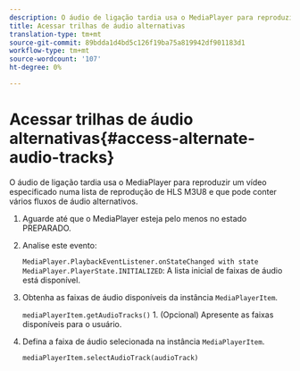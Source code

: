 ```yaml
---
description: O áudio de ligação tardia usa o MediaPlayer para reproduzir um vídeo especificado numa lista de reprodução de HLS M3U8 e que pode conter vários fluxos de áudio alternativos.
title: Acessar trilhas de áudio alternativas
translation-type: tm+mt
source-git-commit: 89bdda1d4bd5c126f19ba75a819942df901183d1
workflow-type: tm+mt
source-wordcount: '107'
ht-degree: 0%

---
```



# Acessar trilhas de áudio alternativas{#access-alternate-audio-tracks}

O áudio de ligação tardia usa o MediaPlayer para reproduzir um vídeo especificado numa lista de reprodução de HLS M3U8 e que pode conter vários fluxos de áudio alternativos.

1. Aguarde até que o MediaPlayer esteja pelo menos no estado PREPARADO.
1. Analise este evento:

   `MediaPlayer.PlaybackEventListener.onStateChanged with state MediaPlayer.PlayerState.INITIALIZED`: A lista inicial de faixas de áudio está disponível.

1. Obtenha as faixas de áudio disponíveis da instância `MediaPlayerItem`.

   `mediaPlayerItem.getAudioTracks()` 1. (Opcional) Apresente as faixas disponíveis para o usuário.
1. Defina a faixa de áudio selecionada na instância `MediaPlayerItem`.

   `mediaPlayerItem.selectAudioTrack(audioTrack)`